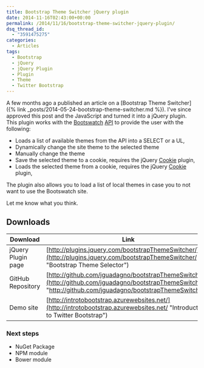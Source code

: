 ```yaml
---
title: Bootstrap Theme Switcher jQuery plugin
date: 2014-11-16T02:43:00+00:00
permalink: /2014/11/16/bootstrap-theme-switcher-jquery-plugin/
dsq_thread_id:
  - "3591475275"
categories:
  - Articles
tags:
  - Bootstrap
  - jQuery
  - jQuery Plugin
  - Plugin
  - Theme
  - Twitter Bootstrap
---
```

A few months ago a published an article on a [Bootstrap Theme Switcher]({% link _posts/2014-05-24-bootstrap-theme-switcher.md %}). I've since approved this post and the JavaScript and turned it into a jQuery plugin. This plugin works with the [Bootswatch](http://www.bootswatch.com) [API](http://bootswatch.com/help/#api) to provide the user with the following:

* Loads a list of available themes from the API into a SELECT or a UL,
* Dynamically change the site theme to the selected theme
* Manually change the theme
* Save the selected theme to a cookie, requires the jQuery [Cookie](https://github.com/carhartl/jquery-cookie) plugin,
* Loads the selected theme from a cookie, requires the jQuery [Cookie](https://github.com/carhartl/jquery-cookie) plugin,

The plugin also allows you to load a list of local themes in case you to not want to use the Bootswatch site.

Let me know what you think.

## Downloads

| Download | Link |
|---|---|
|jQuery Plugin page|[http://plugins.jquery.com/bootstrapThemeSwitcher/](http://plugins.jquery.com/bootstrapThemeSwitcher/ "Bootstrap Theme Selector")|
|GitHub Repository|[http://github.com/jguadagno/bootstrapThemeSwitcher](http://github.com/jguadagno/bootstrapThemeSwitcher "http://github.com/jguadagno/bootstrapThemeSwitcher")|
|Demo site|[http://introtobootstrap.azurewebsites.net/](http://introtobootstrap.azurewebsites.net/ "Introduction to Twitter Bootstrap")|

### Next steps

* NuGet Package
* NPM module
* Bower module